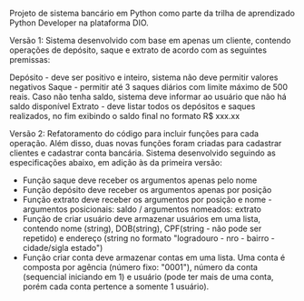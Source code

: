 Projeto de sistema bancário em Python como parte da trilha de aprendizado Python Developer na plataforma DIO.

Versão 1:
Sistema desenvolvido com base em apenas um cliente, contendo operações de depósito, saque e extrato de acordo com as seguintes premissas:

Depósito - deve ser positivo e inteiro, sistema não deve permitir valores negativos
Saque - permitir até 3 saques diários com limite máximo de 500 reais. Caso não tenha saldo, sistema deve informar ao usuário que não há saldo disponível
Extrato - deve listar todos os depósitos e saques realizados, no fim exibindo o saldo final no formato R$ xxx.xx

Versão 2:
Refatoramento do código para incluir funções para cada operação. Além disso, duas novas funções foram criadas para cadastrar clientes e cadastrar conta bancária. Sistema desenvolvido seguindo as especificações abaixo, em adição às da primeira versão:

- Função saque deve receber os argumentos apenas pelo nome
- Função depósito deve receber os argumentos apenas por posição
- Função extrato deve receber os argumentos por posição e nome - argumentos posicionais: saldo / argumentos nomeados: extrato
- Função de criar usuário deve armazenar usuários em uma lista, contendo nome (string), DOB(string), CPF(string - não pode ser repetido) e endereço (string no formato "logradouro - nro - bairro - cidade/sigla estado")
- Função criar conta deve armazenar contas em uma lista. Uma conta é composta por agência (número fixo: "0001"), número da conta (sequencial iniciando em 1) e usuário (pode ter mais de uma conta, porém cada conta pertence a somente 1 usuário).
